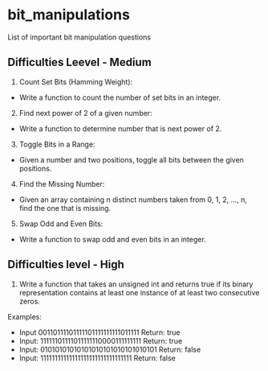 # bit_manipulations
List of important bit manipulation questions

Difficulties Leevel - Medium
----------------------------
1. Count Set Bits (Hamming Weight):
 - Write a function to count the number of set bits in an integer.
2. Find next power of 2 of a given number:
 - Write a function to determine number that is next power of 2.
3. Toggle Bits in a Range:
 - Given a number and two positions, toggle all bits between the given positions.
4. Find the Missing Number:
 - Given an array containing n distinct numbers taken from 0, 1, 2, ..., n, find the one that is missing.
5. Swap Odd and Even Bits:
 - Write a function to swap odd and even bits in an integer.

Difficulties level - High
-------------------------

1. Write a function that takes an unsigned int and returns true if its
binary representation contains at least one instance of at least
two consecutive zeros.

Examples:
 - Input 00110111101111101111111111011111 Return: true
 - Input: 11111101111011111110000111111111 Return: true
 - Input: 01010101010101010101010101010101 Return: false
 - Input: 11111111111111111111111111111111 Return: false

